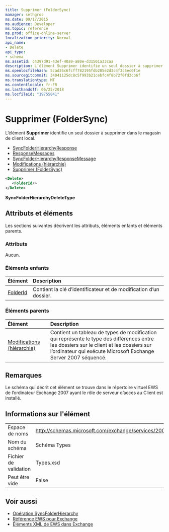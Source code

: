 ```yaml
---
title: Supprimer (FolderSync)
manager: sethgros
ms.date: 09/17/2015
ms.audience: Developer
ms.topic: reference
ms.prod: office-online-server
localization_priority: Normal
api_name:
- Delete
api_type:
- schema
ms.assetid: c4397d91-43ef-40a9-a80e-d31501a33caa
description: L’élément Supprimer identifie un seul dossier à supprimer dans le magasin de client local.
ms.openlocfilehash: 5cad36c6fcff782195fdb285e2d3c4f3c5ec0f1e
ms.sourcegitcommit: 34041125dc8c5f993b21cebfc4f8b72f0fd2cb6f
ms.translationtype: MT
ms.contentlocale: fr-FR
ms.lasthandoff: 06/25/2018
ms.locfileid: "19755841"
---
```

# <a name="delete-foldersync"></a>Supprimer (FolderSync)

L’élément **Supprimer** identifie un seul dossier à supprimer dans le magasin de client local. 
  
- [SyncFolderHierarchyResponse](syncfolderhierarchyresponse.md)  
- [ResponseMessages](responsemessages.md)  
- [SyncFolderHierarchyResponseMessage](syncfolderhierarchyresponsemessage.md)  
- [Modifications (hiérarchie)](changes-hierarchy.md)  
- [Supprimer (FolderSync)](delete-foldersync.md)
  
```xml
<Delete>
   <FolderId/>
</Delete>
```

**SyncFolderHierarchyDeleteType**

## <a name="attributes-and-elements"></a>Attributs et éléments

Les sections suivantes décrivent les attributs, éléments enfants et éléments parents.
  
### <a name="attributes"></a>Attributs

Aucun.
  
### <a name="child-elements"></a>Éléments enfants

|**Élément**|**Description**|
|:-----|:-----|
|[FolderId](folderid.md) <br/> |Contient la clé d’identificateur et de modification d’un dossier.  <br/> |
   
### <a name="parent-elements"></a>Éléments parents

|**Élément**|**Description**|
|:-----|:-----|
|[Modifications (hiérarchie)](changes-hierarchy.md) <br/> |Contient un tableau de types de modification qui représente le type des différences entre les dossiers sur le client et les dossiers sur l’ordinateur qui exécute Microsoft Exchange Server 2007 séquencé.  <br/> |
   
## <a name="remarks"></a>Remarques

Le schéma qui décrit cet élément se trouve dans le répertoire virtuel EWS de l’ordinateur Exchange 2007 ayant le rôle de serveur d’accès au Client est installé.
  
## <a name="element-information"></a>Informations sur l'élément

|||
|:-----|:-----|
|Espace de noms  <br/> |http://schemas.microsoft.com/exchange/services/2006/types  <br/> |
|Nom du schéma  <br/> |Schéma Types  <br/> |
|Fichier de validation  <br/> |Types.xsd  <br/> |
|Peut être vide  <br/> |False  <br/> |
   
## <a name="see-also"></a>Voir aussi

- [Opération SyncFolderHierarchy](syncfolderhierarchy-operation.md)
- [Référence EWS pour Exchange](ews-reference-for-exchange.md)
- [Éléments XML de EWS dans Exchange](ews-xml-elements-in-exchange.md)

